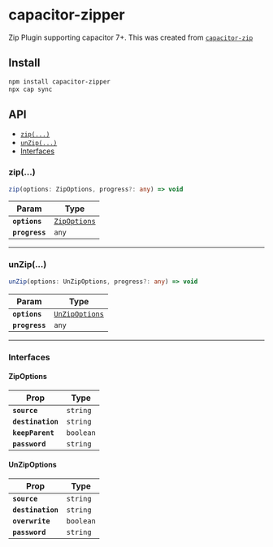 # capacitor-zipper

Zip Plugin supporting capacitor 7+. This was created from [`capacitor-zip`](<[#zip](https://github.com/triniwiz/capacitor-zip)>)

## Install

```bash
npm install capacitor-zipper
npx cap sync
```

## API

<docgen-index>

- [`zip(...)`](#zip)
- [`unZip(...)`](#unzip)
- [Interfaces](#interfaces)

</docgen-index>

<docgen-api>
<!--Update the source file JSDoc comments and rerun docgen to update the docs below-->

### zip(...)

```typescript
zip(options: ZipOptions, progress?: any) => void
```

| Param          | Type                                              |
| -------------- | ------------------------------------------------- |
| **`options`**  | <code><a href="#zipoptions">ZipOptions</a></code> |
| **`progress`** | <code>any</code>                                  |

---

### unZip(...)

```typescript
unZip(options: UnZipOptions, progress?: any) => void
```

| Param          | Type                                                  |
| -------------- | ----------------------------------------------------- |
| **`options`**  | <code><a href="#unzipoptions">UnZipOptions</a></code> |
| **`progress`** | <code>any</code>                                      |

---

### Interfaces

#### ZipOptions

| Prop              | Type                 |
| ----------------- | -------------------- |
| **`source`**      | <code>string</code>  |
| **`destination`** | <code>string</code>  |
| **`keepParent`**  | <code>boolean</code> |
| **`password`**    | <code>string</code>  |

#### UnZipOptions

| Prop              | Type                 |
| ----------------- | -------------------- |
| **`source`**      | <code>string</code>  |
| **`destination`** | <code>string</code>  |
| **`overwrite`**   | <code>boolean</code> |
| **`password`**    | <code>string</code>  |

</docgen-api>
